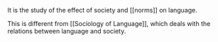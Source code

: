 It is the study of the effect of society and [[norms]] on language.

This is different from [[Sociology of Language]], which deals with the relations between language and society.
